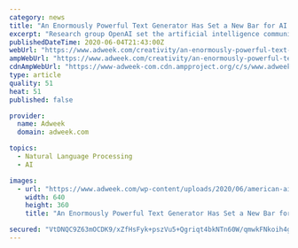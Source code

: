 ```yaml
---
category: news
title: "An Enormously Powerful Text Generator Has Set a New Bar for AI’s Ability to Write Copy"
excerpt: "Research group OpenAI set the artificial intelligence community abuzz when it released a new paper on the latest version of its cutting-edge language generation system, GPT-3. The model was trained on a dataset more than 100 times larger than the already record-breaking amount of text that informed the previous version,"
publishedDateTime: 2020-06-04T21:43:00Z
webUrl: "https://www.adweek.com/creativity/an-enormously-powerful-text-generator-has-set-a-new-bar-for-ais-ability-to-write-copy/"
ampWebUrl: "https://www.adweek.com/creativity/an-enormously-powerful-text-generator-has-set-a-new-bar-for-ais-ability-to-write-copy/amp/"
cdnAmpWebUrl: "https://www-adweek-com.cdn.ampproject.org/c/s/www.adweek.com/creativity/an-enormously-powerful-text-generator-has-set-a-new-bar-for-ais-ability-to-write-copy/amp/"
type: article
quality: 51
heat: 51
published: false

provider:
  name: Adweek
  domain: adweek.com

topics:
  - Natural Language Processing
  - AI

images:
  - url: "https://www.adweek.com/wp-content/uploads/2020/06/american-airlines-domestic-summer-CONTENT-2020-640x360.jpg"
    width: 640
    height: 360
    title: "An Enormously Powerful Text Generator Has Set a New Bar for AI’s Ability to Write Copy"

secured: "VtDNQC9Z63mOCDK9/xZfHsFyk+pszVu5+Qgriqt4bkNTn60W/qmwkFNkoih4gZN/56uDXgo18DTYClCr1M58ZhvmZykV6llu6QreghTV0ObGN66nEcMS4kvfLseOv+Wm4Qp1jPFi2OSnRTj125AH/ka0gluOl1X0mJNA5XRaMebHG42toLz16cubMQVkFqOLHljwlwa5SxvSrhdAN67z7KQKgIEiFTAUMsUU9jKdR7xlYWYM8hnZcH2Dkr1q6STXuVy3KFhQDlphKa509uGSjlR9ru3XceZDZsSElPKljOq6hx4ZLegQ3V5z1apmV5pFM10cBjBoZKT4ODbL+m2NavB8eGEjHoHogB58wiq6TqkcpTBth9wLiz3mjFfdl5A+6tCw2LH1XYXJqioCmrtAgW3ubS0CC5S2O2TfAz835Udl8AdI8bLKBWadc5lRX9tClBz15MOlJ/w/NRPA6sL3SDduIhiS0GPcp63MneIWwPY=;WxUpaZNciEHHS1iYB2uZLg=="
---
```


